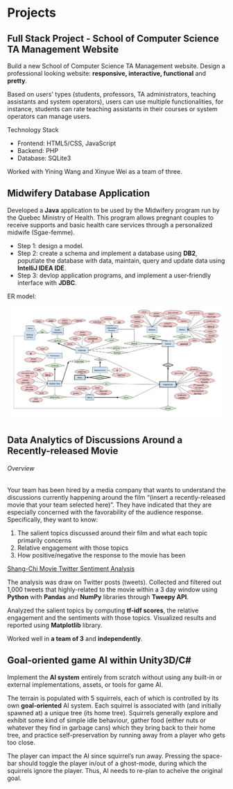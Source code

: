 # Projects

## Full Stack Project - School of Computer Science TA Management Website

Build a new  School of Computer Science TA  Management website. 
Design a professional looking website: **responsive, interactive, functional** and **pretty**.  

Based on users' types (students, professors, TA administrators, teaching assistants and system operators), users can use multiple functionalities, for instance, students can rate teaching assistants in their courses or system operators can manage users. 

Technology Stack

- Frontend: HTML5/CSS, JavaScript
- Backend: PHP
- Database: SQLite3

Worked with Yining Wang and Xinyue Wei as a team of three. 



## Midwifery Database Application

Developed a **Java** application to be used by the Midwifery program run by the Quebec Ministry of Health. This program allows pregnant couples to receive supports and basic health care services through a personalized midwife (Sgae-femme). 

- Step 1: design a model.
- Step 2: create a schema and implement a database using **DB2**, poputlate the database with data, maintain, query and update data using **IntelliJ IDEA IDE**. 
- Step 3: devlop application programs, and implement a user-friendly interface with **JDBC**. 



ER model:

<img src="/images/ER.pdf" alt="ER-model" style="zoom:50%;" />



## Data Analytics of Discussions Around a Recently-released Movie

###### Overview

Your team has been hired by a media company that wants to understand the discussions currently happening around the film “(insert a recently-released movie that your team selected here)”. They have indicated that they are especially concerned with the favorability of the audience response. Specifically, they want to know:

1. The salient topics discussed around their film and what each topic primarily concerns
2. Relative engagement with those topics
3. How positive/negative the response to the movie has been



[Shang-Chi Movie Twitter Sentiment Analysis](https://github.com/zhenglinxiao/comp598_finalproject)

The analysis was draw on Twitter posts (tweets). Collected and filtered out 1,000 tweets that highly-related to the movie within a 3 day window using **Python** with **Pandas** and **NumPy** libraries through **Tweepy API**.

Analyzed the salient topics by computing **tf-idf scores**, the relative engagement and the sentiments with those topics. Visualized results and reported using **Matplotlib** library. 

Worked well in **a team of 3** and **independently**. 



## Goal-oriented game AI within Unity3D/C#

Implement the **AI system** entirely from scratch without using any built-in or external implementations, assets, or tools for game AI. 

The terrain is populated with 5 squirrels, each of which is controlled by its own **goal-oriented** AI system. Each squirrel is associated with (and initially spawned at) a unique tree (its home tree). Squirrels generally explore and exhibit some kind of simple idle behaviour, gather food (either nuts or whatever they find in garbage cans) which they bring back to their home tree, and practice self-preservation by running away from a player who gets too close. 

The player can impact the AI since squirrel’s run away. Pressing the space-bar should toggle the player in/out of a ghost-mode, during which the squirrels ignore the player. Thus, AI needs to re-plan to acheive the original goal. 

